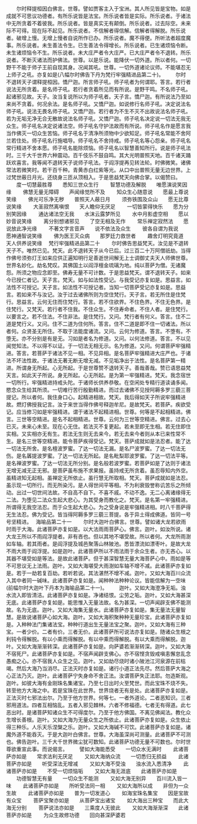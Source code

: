 <!-- { "loadSidebar": true } -->
　　尔时释提桓因白佛言。世尊。譬如贾客主入于宝洲。其人所见皆是宝物。如是成就不可思议功德者。有所乐说皆是法宝。所乐说者皆是实际。所乐说者。于诸法中无所贪着不着彼我。所乐说者。皆是真实无有颠倒。所乐说者。过去际空。未来际不可得。现在际不起见。所乐说者。不信解者得信解。信解者得解脱。所乐说者。破增上慢。无增上慢者自说所作已办。所乐说者。魔不得便。所听法者超度魔事。所乐说者。未生善法令生。已生善法令得增长。所乐说者。已生诸烦恼令断。未生诸烦恼令不生。所乐说者。未大庄严者令大庄严。已大庄严者令不退转。所乐说者。不断灭诸法而护佛法。世尊。以是乐说。能降伏一切外道。所以者何。一切野干不能于师子王前自现其身。况闻其吼。世尊。一切外道诸论议师。不能堪忍无上师子之吼。亦复如是(八幅尔时佛告下丹为梵行牢强精进品第二十)。
　　尔时不退转天子谓释提桓因。憍尸迦。所言师子吼。师子吼者为何谓耶。答言。若行者说法无所贪着。是名师子吼。若行者贪着所见而有所说。是野干鸣。不名师子吼。起诸邪见故。天子。汝当复说所以为师子吼者。天子言。憍尸迦。有所说法乃至如来尚不贪着。何况余法。是名师子吼。又憍尸迦。如说修行名师子吼。决定说法名师子吼。说法无畏名师子吼。又憍尸迦。若行者为不生不灭不出故说法名师子吼。若为无垢无净无合无散故说法名师子吼。又憍尸迦。师子吼名决定说一切法无我无众生。师子吼名决定说诸法空。师子吼名守护法故而有所说。师子吼名作是愿言我当作佛灭一切众生苦恼。师子吼名于清净所须物中少欲知足。师子吼名常能不舍阿兰若住处。师子吼名行施唱导。师子吼名不舍持戒。师子吼名等心怨亲。师子吼名常行精进不舍本愿。师子吼名能除烦恼。师子吼名以智慧善知所行。说是师子吼法时。三千大千世界六种震动。百千伎乐不鼓自鸣。其大光明普照天地。百千诸天踊跃欢喜言。我等闻不退转天子说师子吼法。于阎浮提再见转法轮。时佛微笑。诸佛常法若微笑时。若干百千种。青黄赤白红紫等光。从口中出普照无量无边世界。上过梵世蔽日月光。还绕身三匝从顶相入。于是思益梵天向佛合掌。以偈赞曰。
　　度一切慧最胜尊　　悉知三世众生行
　　智慧功德及解脱　　唯愿演说笑因缘
　　佛慧无量无障碍　　声闻缘觉所不及
　　知众生心随意说　　愿最上尊说笑缘
　　佛光可乐净无秽　　普照天人蔽日月
　　须弥铁围及众山　　愿无比尊说笑缘
　　大圣寂然离嗔恨　　天人瞻仰无厌足
　　一切皆蒙得快乐　　愿为分别笑因缘
　　通达诸法空无我　　水沫云露梦所见
　　水中月影虚空相　　愿以妙音说笑缘
　　离分别想诸邪见　　了空无相及无作
　　常乐禅定寂然法　　愿说放此净光缘
　　不著文字言音声　　说不依法及众生
　　彼各自谓为我说　　愿神通智说笑缘
　　佛为医王灭众病　　那罗廷力救世者
　　趣舍灯明究竟道　　天人供养说笑缘　
梵行牢强精进品第二十
　　尔时佛告思益梵天。汝见是不退转天子不。唯然已见。梵天。此不退转天子从今已后。过三百二十万阿僧祇劫。当得作佛号须弥灯王如来应供正遍知明行足善逝世间解无上士调御丈夫天人师佛世尊。世界名妙化。劫名梵叹。其佛国土以阎浮檀金琉璃为地。纯以菩萨为僧。无诸魔怨。所须之物应念即至。佛寿无量不可计数。于是思益梵天。谓不退转天子。如来今已授仁者记。天子言。梵天。如与如法性受记。与我受记亦复如是。思益言。如法性不可授记。天子言。如法性不可授记者。当知一切菩萨受记亦复如是。思益言。若如来不与汝记。汝于过去诸佛所则为空住梵行。天子言。若无所住是住梵行。思益言。云何无住而住梵行。答言。若不住欲界。不住色界。不住无色界。是住梵行。又梵天。若行者不住我。不住众生。不住寿命者。不住人者。是住梵行。以要言之。若不住法。不住非法。是住梵行。又问。梵行者有何义。答言。住不二道是梵行义。又问。住不二道为住何所。答言。住不二道是即不住一切诸法。所以者何。众贤圣无所住。不取于法能度诸流。又问。云何为修道。答言。不堕有。不堕无。亦不分别是有是无。习如是者名为修道。又问。以何法修道。答言。不以见闻觉知法。不以得不以证。于一切法无相无示。名为修道。又问。何谓菩萨牢强精进。答言。若菩萨于诸法不见一相。不见异相。是名菩萨牢强精进大庄严也。于诸法不坏法性故。于诸法无著无断无增无减。不见垢净出于法性。是名菩萨第一精进。所谓身无所起。心无所起。于是世尊赞不退转天子。善哉善哉。赞已语思益梵天言。如此天子所说。身无所起。心无所起。是为第一牢强精进。梵天。我念宿世一切所行。牢强精进持戒头陀。于诸师长供养恭敬。在空闲处专精行道读诵多闻。愍念众生给其所须。一切难行苦行殷勤精进。而过去诸佛不见授阿耨多罗三藐三菩提记。所以者何。我住身口心。起精进相故。梵天。我后得如天子所说牢强精进故。燃灯佛授我记言。汝于来世当得作佛号释迦牟尼。是故梵天。若菩萨。疾欲受记。应当修习如是牢强精进。谓于诸法不起精进相。世尊。何等是不起相精进。佛言。三世等空精进。是名不起相精进。世尊。云何为三世等空精进。佛言。过去心已灭。未来心未至。现在心无住。若法灭不复更起。若未至即无生相。若无住即住实相。又实相亦无有生。若法无生则无去来今。若无去来今者则从本已来性常不生。是名三世等空精进。能令菩萨疾得受记。梵天。菩萨成就如是法忍者。能了达一切法无所舍。是名檀波罗蜜。了达一切法无漏。是名尸波罗蜜。了达一切法无伤。是名羼提波罗蜜。了达一切法无所起。是名毗梨耶波罗蜜。了达一切法平等。是名禅波罗蜜。了达一切法无所分别。是名般若波罗蜜。若菩萨如是了达则于诸法无增无减无正无邪。是菩萨虽布施不求果报。虽持戒无所贪着。虽忍辱知内外空。虽精进知无起相。虽禅定无所依止。虽行慧无所取相。梵天。菩萨成就如是法忍。虽示现一切所行。而无所染污。是人得世间平等相。不为利衰毁誉称讥苦乐之所倾动。出过一切世间法故。不自高不自下。不喜不戚。不动不逸。无二心离诸缘得无二法。为堕见二法众生起大悲心。为其受身而教化之。梵天。是名第一牢强精进。所谓得无我空法忍。而于众生起大悲心。为之受身说是牢强精进相。时八千菩萨得无生法忍。佛为受记。皆当得阿耨多罗三藐三菩提。各于异土得成佛道。皆同一号号坚精进。　
海喻品第二十一
　　尔时大迦叶白佛言。世尊。譬如诸大龙若欲雨时雨于大海。此诸菩萨亦复如是。以大法雨雨菩萨心。佛言。迦叶。如汝所说。诸大龙王所以不雨阎浮提者。非有吝也。但以其地不堪受故。所以者何。大龙所雨澍如车轴。若其雨者。是阎浮提及城邑聚落山林陂池。悉皆漂流如漂枣叶。是故大龙不雨大雨于阎浮提。如是迦叶。此诸菩萨所以不雨法雨于余众生者。亦无吝心。以其器不堪受如是等法。是故此诸菩萨。但于甚深智慧无量大海菩萨心中。雨如是等不可思议无上法雨。迦叶。又如大海堪受大雨澍如车轴不增不减。此诸菩萨亦复如是。若于一劫若复百劫。若听若说。其法湛然不增不减。迦叶。又如大海百川众流入其中者同一碱味。此诸菩萨亦复如是。闻种种法种种论议。皆能信解为一空味(前幅尔时大迦叶下丹本为海喻品第二十一)。
　　迦叶。又如大海澄净无垢。浊水流入即皆清洁。此诸菩萨亦复如是。净诸结恨。尘劳之垢。迦叶。又如大海甚深无底。此诸菩萨亦复如是。能思惟入无量法故。名为甚深。一切声闻辟支佛不能测故。名为无底。迦叶。又如大海集无量水。此诸菩萨亦复如是。集无量法无量智慧。是故说诸菩萨心如大海。迦叶。又如大海积聚种种无量珍宝。此诸菩萨亦复如是。入种种法门集诸法宝。种种行道出生无量法宝之聚。迦叶。又如大海有三种宝。一者少价。二者有价。三者无价。此诸菩萨所可说法亦复如是。随诸众生根之利钝令得解脱。有以小乘而得解脱。有以中乘而得解脱。有以大乘而得解脱。迦叶。又如大海渐渐转深。此诸菩萨亦复如是。向萨婆若渐渐转深。迦叶。又如大海不宿死尸。此诸菩萨亦复如是。不宿声闻辟支佛心。亦不宿悭贪毁戒嗔恚懈怠乱念愚痴之心。亦不宿我人众生之见。迦叶。又如劫尽烧时诸小陂池江河泉源在前枯竭。然后大海乃当消尽。正法灭时亦复如是。诸行小道正法先尽。然后菩萨大海之心正法乃灭。迦叶。此诸菩萨宁失身命不舍正法。汝谓菩萨失正法耶。勿造斯观。迦叶。如彼大海有金刚珠名集诸宝。乃至七日出时火至梵世。而此宝珠不烧不失。转至他方大海之中。若是宝珠在此世界。世界烧者无有是处。此诸菩萨亦复如是。正法灭时七邪法出尔。乃至于他方世界。何等七。一者外道论。二者恶知识。三者邪用道法。四者互相恼乱。五者入邪见棘林。六者不修福德。七者无有得道。此七恶出时。是诸菩萨知诸众生不可得度尔。乃至于他方佛国。不离见佛闻法。教化众生增长善根。迦叶。又如大海为无量众生之所依止。此诸菩萨亦复如是。众生依止得三种乐。人乐天乐涅槃之乐。迦叶。又如大海碱不可饮。此诸菩萨亦复如是。诸魔外道不能吞灭。于是大迦叶白佛言。世尊。大海虽深尚可测量。此诸菩萨不可测也。佛告迦叶。三千大千世界微尘犹可数知。此诸菩萨功德无量不可数也。尔时世尊欲重宣此事。而说偈言。
　　譬如大海能悉受　　一切众水无满时
　　此诸菩萨亦如是　　常求法利无厌足
　　又如大海纳众流　　一切悉归无损益
　　此诸菩萨亦如是　　听受深法无增减
　　又如大海不受浊　　浊水流入悉清净
　　此诸菩萨亦如是　　不受一切烦恼垢
　　又如大海无涯底　　此诸菩萨亦如是
　　功德智慧无有量　　一切众生不能测
　　又如大海无别异　　百川流入皆一味
　　此诸菩萨亦如是　　所听受法同一相
　　又如大海所以成　　非但为一众生故
　　此诸菩萨亦如是　　普为一切发道心
　　如海宝珠名集宝　　因是宝故有众宝
　　菩萨宝聚亦如是　　从菩萨宝出诸宝
　　如大海出三种宝　　而此大海无分别
　　菩萨说法亦如是　　三乘度人无彼此
　　又如大海渐渐深　　此诸菩萨亦如是
　　为众生故修功德　　回向甚深萨婆若
